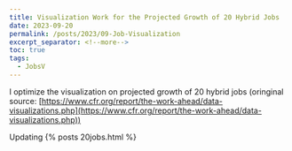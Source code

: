 ```yaml
---
title: Visualization Work for the Projected Growth of 20 Hybrid Jobs
date: 2023-09-20
permalink: /posts/2023/09-Job-Visualization
excerpt_separator: <!--more-->
toc: true
tags:
  - JobsV
---
```

I optimize the visualization on projected growth of 20 hybrid jobs (oringinal source: [https://www.cfr.org/report/the-work-ahead/data-visualizations.php](https://www.cfr.org/report/the-work-ahead/data-visualizations.php))
 
<!--more-->
Updating
 {% posts 20jobs.html %}
